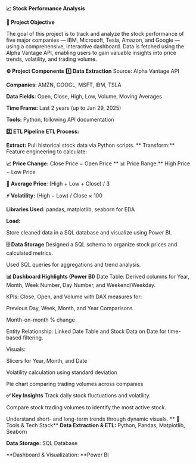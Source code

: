 **📈 Stock Performance Analysis**

**📌 Project Objective**

The goal of this project is to track and analyze the stock performance of five major companies — IBM, Microsoft, Tesla, Amazon, and Google — using a comprehensive, interactive dashboard. Data is fetched using the Alpha Vantage API, enabling users to gain valuable insights into price trends, volatility, and trading volume.

**⚙️ Project Components**
**1️⃣ Data Extraction**
Source: Alpha Vantage API

**Companies**: AMZN, GOOGL, MSFT, IBM, TSLA

**Data Fields**: Open, Close, High, Low, Volume, Moving Averages

**Time Frame:** Last 2 years (up to Jan 29, 2025)

**Tools:** Python, following API documentation

**2️⃣ ETL Pipeline**
**ETL Process:**

**Extract:** Pull historical stock data via Python scripts.
**
Transform:** Feature engineering to calculate:

**📈 Price Change:** Close Price − Open Price
**
📊 Price Range:** High Price − Low Price

**🧮 Average Price**: (High + Low + Close) / 3

**⚡ Volatility:** (High − Low) / Close × 100

**Libraries Used:** pandas, matplotlib, seaborn for EDA

**Load:**

Store cleaned data in a SQL database and visualize using Power BI.

**🗄️ Data Storage**
Designed a SQL schema to organize stock prices and calculated metrics.

Used SQL queries for aggregations and trend analysis.

**📊 Dashboard Highlights (Power BI)**
Date Table: Derived columns for Year, Month, Week Number, Day Number, and Weekend/Weekday.

KPIs: Close, Open, and Volume with DAX measures for:

Previous Day, Week, Month, and Year Comparisons

Month-on-month % change

Entity Relationship: Linked Date Table and Stock Data on Date for time-based filtering.

Visuals:

Slicers for Year, Month, and Date

Volatility calculation using standard deviation

Pie chart comparing trading volumes across companies

**✅ Key Insights**
Track daily stock fluctuations and volatility.

Compare stock trading volumes to identify the most active stock.

Understand short- and long-term trends through dynamic visuals.
**
🧩 Tools & Tech Stack**
**Data Extraction & ETL:** Python, Pandas, Matplotlib, Seaborn

**Data Storage:** SQL Database

**Dashboard & Visualization: **Power BI
